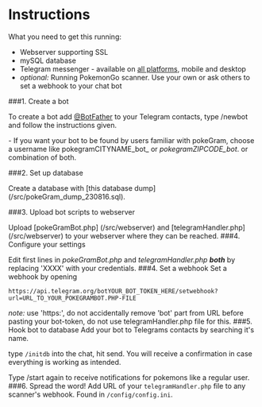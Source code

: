 # Instructions

What you need to get this running:
* Webserver supporting SSL
* mySQL database
* Telegram messenger - available on [all platforms](https://telegram.org/), mobile and desktop
* _optional:_ Running PokemonGo scanner. Use your own or ask others to set a webhook to your chat bot

###1. Create a bot

 To create a bot add [@BotFather](https://telegram.me/BotFather) to your Telegram contacts, type /newbot and follow the instructions given.
 
 \- If you want your bot to be found by users familiar with pokeGram, choose a username like pokegramCITYNAME\_bot_ or _pokegramZIPCODE\_bot_. or combination of both.


###2. Set up database

 Create a database with [this  database dump] (/src/pokeGram_dump_230816.sql).

###3. Upload bot scripts to webserver

 Upload [pokeGramBot.php] (/src/webserver) and [telegramHandler.php] (/src/webserver) to your webserver where they can be reached.
###4.  Configure your settings

 Edit first lines in _pokeGramBot.php_ and _telegramHandler.php_ **_both_** by replacing 'XXXX' with your credentials.
###4. Set a webhook
 Set a webhook by opening 
 
 `https://api.telegram.org/botYOUR_BOT_TOKEN_HERE/setwebhook?url=URL_TO_YOUR_POKEGRAMBOT.PHP-FILE`
 
 _note:_ use 'https:', do not accidentally remove 'bot' part from URL before pasting your bot-token, do not use telegramHandler.php file for this.
###5. Hook bot to database
Add your bot to Telegrams contacts by searching it's name.

type `/initdb` into the chat, hit send. You will receive a confirmation in case everything is working as intended.

Type /start again to receive notifications for pokemons like a regular user.
###6. Spread the word!
 Add URL of your `telegramHandler.php` file to any scanner's webhook. Found in `/config/config.ini`.